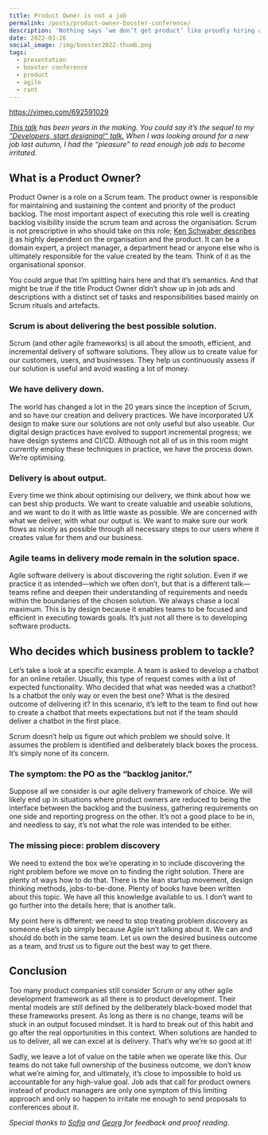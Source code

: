 ```yaml
---
title: Product Owner is not a job
permalink: /posts/product-owner-booster-conference/
description: 'Nothing says ‘we don’t get product’ like proudly hiring a Product Owner. A rant.'
date: 2022-03-26
social_image: /img/booster2022-thumb.png
tags:
  - presentation
  - booster conference
  - product
  - agile
  - rant
---
```


https://vimeo.com/692591029

_[This talk](https://2022.boosterconf.no/talk/151-product-owner-is-not-a-job/) has been years in the making. You could say it’s the sequel to my [“Developers, start designing!” talk.](https://vimeo.com/209550722) When I was looking around for a new job last autumn, I had the “pleasure” to read enough job ads to become irritated._

## What is a Product Owner?

Product Owner is a role on a Scrum team. The product owner is responsible for maintaining and sustaining the content and priority of the product backlog. The most important aspect of executing this role well is creating backlog visibility inside the scrum team and across the organisation. Scrum is not prescriptive in who should take on this role; [Ken Schwaber describes it](https://www.goodreads.com/book/show/349419.Agile_Software_Development_with_Scrum) as highly dependent on the organisation and the product. It can be a domain expert, a project manager, a department head or anyone else who is ultimately responsible for the value created by the team. Think of it as the organisational sponsor.

You could argue that I’m splitting hairs here and that it’s semantics. And that might be true if the title Product Owner didn’t show up in job ads and descriptions with a distinct set of tasks and responsibilities based mainly on Scrum rituals and artefacts.

### Scrum is about delivering the best possible solution.

Scrum (and other agile frameworks) is all about the smooth, efficient, and incremental delivery of software solutions. They allow us to create value for our customers, users, and businesses. They help us continuously assess if our solution is useful and avoid wasting a lot of money.

### We have delivery down.

The world has changed a lot in the 20 years since the inception of Scrum, and so have our creation and delivery practices. We have incorporated UX design to make sure our solutions are not only useful but also useable. Our digital design practices have evolved to support incremental progress; we have design systems and CI/CD. Although not all of us in this room might currently employ these techniques in practice, we have the process down. We’re optimising.

### Delivery is about output.

Every time we think about optimising our delivery, we think about how we can best ship products. We want to create valuable and useable solutions, and we want to do it with as little waste as possible. We are concerned with what we deliver, with what our output is. We want to make sure our work flows as nicely as possible through all necessary steps to our users where it creates value for them and our business.

### Agile teams in delivery mode remain in the solution space.

Agile software delivery is about discovering the right solution. Even if we practice it as intended—which we often don’t, but that is a different talk—teams refine and deepen their understanding of requirements and needs within the boundaries of the chosen solution. We always chase a local maximum. This is by design because it enables teams to be focused and efficient in executing towards goals. It’s just not all there is to developing software products.

## Who decides which business problem to tackle?

Let’s take a look at a specific example. A team is asked to develop a chatbot for an online retailer. Usually, this type of request comes with a list of expected functionality. Who decided that what was needed was a chatbot? Is a chatbot the only way or even the best one? What is the desired outcome of delivering it? In this scenario, it’s left to the team to find out how to create a chatbot that meets expectations but not if the team should deliver a chatbot in the first place.

Scrum doesn’t help us figure out which problem we should solve. It assumes the problem is identified and deliberately black boxes the process. It’s simply none of its concern.

### The symptom: the PO as the “backlog janitor.”

Suppose all we consider is our agile delivery framework of choice. We will likely end up in situations where product owners are reduced to being the interface between the backlog and the business, gathering requirements on one side and reporting progress on the other. It’s not a good place to be in, and needless to say, it’s not what the role was intended to be either.

### The missing piece: problem discovery

We need to extend the box we’re operating in to include discovering the right problem before we move on to finding the right solution. There are plenty of ways how to do that. There is the lean startup movement, design thinking methods, jobs-to-be-done. Plenty of books have been written about this topic. We have all this knowledge available to us. I don’t want to go further into the details here; that is another talk.

My point here is different: we need to stop treating problem discovery as someone else’s job simply because Agile isn’t talking about it. We can and should do both in the same team. Let us own the desired business outcome as a team, and trust us to figure out the best way to get there.

## Conclusion

Too many product companies still consider Scrum or any other agile development framework as all there is to product development. Their mental models are still defined by the deliberately black-boxed model that these frameworks present. As long as there is no change, teams will be stuck in an output focused mindset. It is hard to break out of this habit and go after the real opportunities in this context. When solutions are handed to us to deliver, all we can excel at is delivery. That’s why we’re so good at it!

Sadly, we leave a lot of value on the table when we operate like this. Our teams do not take full ownership of the business outcome, we don’t know what we’re aiming for, and ultimately, it’s close to impossible to hold us accountable for any high-value goal. Job ads that call for product owners instead of product managers are only one symptom of this limiting approach and only so happen to irritate me enough to send proposals to conferences about it.

_Special thanks to [Sofia](https://www.linkedin.com/in/sofia-katsaouni-96111113b/) and [Georg](https://twitter.com/georgberky) for feedback and proof reading._
